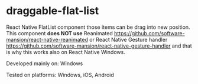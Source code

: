 # draggable-flat-list
React Native FlatList component those items can be drag into new position. This component **does NOT use** Reanimated https://github.com/software-mansion/react-native-reanimated or React Native Gesture handler https://github.com/software-mansion/react-native-gesture-handler and that is why this works also on React Native Windows.


Developed mainly on: Windows

Tested on platforms: Windows, iOS, Android



